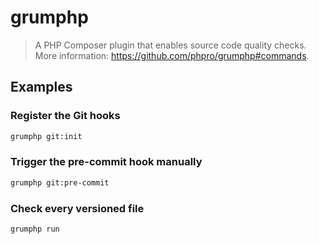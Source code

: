# grumphp

> A PHP Composer plugin that enables source code quality checks. More information: <https://github.com/phpro/grumphp#commands>.

## Examples

### Register the Git hooks

```bash
grumphp git:init
```

### Trigger the pre-commit hook manually

```bash
grumphp git:pre-commit
```

### Check every versioned file

```bash
grumphp run
```
